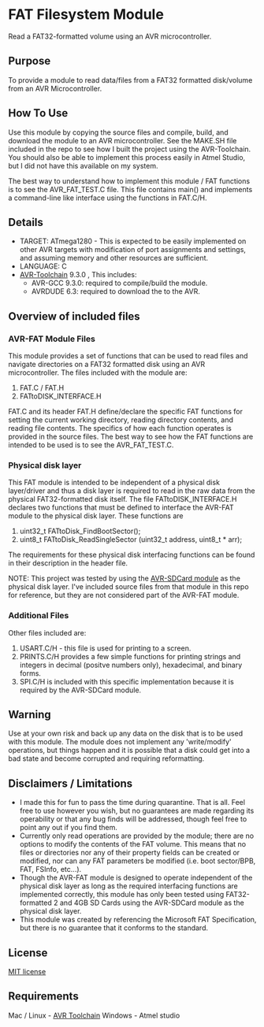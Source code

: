 # FAT Filesystem Module
Read a FAT32-formatted volume using an AVR microcontroller.


## Purpose
To provide a module to read data/files from a FAT32 formatted disk/volume from an AVR Microcontroller.


## How To Use
Use this module by copying the source files and compile, build, and download the module to an AVR microcontroller. See the MAKE.SH file included in the repo to see how I built the project using the AVR-Toolchain. You should also be able to implement this process easily in Atmel Studio, but I did not have this available on my system.

The best way to understand how to implement this module / FAT functions is to see the AVR_FAT_TEST.C file. This file contains main() and implements a command-line like interface using the functions in FAT.C/H.


## Details
* TARGET: ATmega1280 - This is expected to be easily implemented on other AVR targets with modification of port assignments and settings, and assuming memory and other resources are sufficient.
* LANGUAGE: C
* [AVR-Toolchain](https://github.com/osx-cross/homebrew-avr) 9.3.0 , This includes: 
  * AVR-GCC 9.3.0: required to compile/build the module.
  * AVRDUDE 6.3: required to download the to the AVR.


## Overview of included files

### AVR-FAT Module Files
This module provides a set of functions that can be used to read files and navigate directories on a FAT32 formatted disk using an AVR microcontroller. The files included with the module are:

1) FAT.C / FAT.H
2) FATtoDISK_INTERFACE.H

FAT.C and its header FAT.H define/declare the specific FAT functions for setting the current working directory, reading directory contents, and reading file contents. The specifics of how each function operates is provided in the source files. The best way to see how the FAT functions are intended to be used is to see the AVR_FAT_TEST.C.


### Physical disk layer
This FAT module is intended to be independent of a physical disk layer/driver and thus a disk layer is required to read in the raw data from the physical FAT32-formatted disk itself. The file FATtoDISK_INTERFACE.H declares two functions that must be defined to interface the AVR-FAT module to the physical disk layer. These functions are 

1) uint32_t FATtoDisk_FindBootSector();
2) uint8_t FATtoDisk_ReadSingleSector (uint32_t address, uint8_t * arr); 

The requirements for these physical disk interfacing functions can be found in their description in the header file.

NOTE: This project was tested by using the [AVR-SDCard module](https://github.com/Jsfain/AVR-SDCard) as the physical disk layer. I've included source files from that module in this repo for reference, but they are not considered part of the AVR-FAT module.


### Additional Files
Other files included are:
1) USART.C/H - this file is used for printing to a screen.
2) PRINTS.C/H provides a few simple functions for printing strings and integers in decimal (positve numbers only), hexadecimal, and binary forms.
3) SPI.C/H is included with this specific implementation because it is required by the AVR-SDCard module.
 

## Warning
Use at your own risk and back up any data on the disk that is to be used with this module. The module does not implement any 'write/modify' operations, but things happen and it is possible that a disk could get into a bad state and become corrupted and requiring reformatting.


## Disclaimers / Limitations 
* I made this for fun to pass the time during quarantine. That is all. Feel free to use however you wish, but no guarantees are made regarding its operability or that any bug finds will be addressed, though feel free to point any out if you find them.
* Currently only read operations are provided by the module; there are no options to modify the contents of the FAT volume. This means that no files or directories nor any of their property fields can be created or modified, nor can any FAT parameters be modified (i.e. boot sector/BPB, FAT, FSInfo, etc...).
* Though the AVR-FAT module is designed to operate independent of the physical disk layer as long as the required interfacing functions are implemented correctly, this module has only been tested using FAT32-formatted 2 and 4GB SD Cards using the AVR-SDCard module as the physical disk layer.
* This module was created by referencing the Microsoft FAT Specification, but there is no guarantee that it conforms to the standard.


## License
[MIT license](https://github.com/Jsfain/AVR-FAT/blob/master/LICENSE)


## Requirements
Mac / Linux - [AVR Toolchain](https://github.com/osx-cross/homebrew-avr)
Windows - Atmel studio